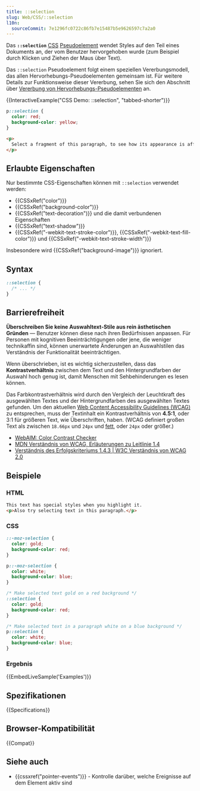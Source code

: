 ```yaml
---
title: ::selection
slug: Web/CSS/::selection
l10n:
  sourceCommit: 7e1296fc0722c86fb7e15487b5e9626597c7a2a0
---
```


Das **`::selection`** [CSS](/de/docs/Web/CSS) [Pseudoelement](/de/docs/Web/CSS/Pseudo-elements) wendet Styles auf den Teil eines Dokuments an, der vom Benutzer hervorgehoben wurde (zum Beispiel durch Klicken und Ziehen der Maus über Text).

Das `::selection` Pseudoelement folgt einem speziellen Vererbungsmodell, das allen Hervorhebungs-Pseudoelementen gemeinsam ist. Für weitere Details zur Funktionsweise dieser Vererbung, sehen Sie sich den Abschnitt über [Vererbung von Hervorhebungs-Pseudoelementen](/de/docs/Web/CSS/Pseudo-elements#highlight_pseudo-elements_inheritance) an.

{{InteractiveExample("CSS Demo: ::selection", "tabbed-shorter")}}

```css interactive-example
p::selection {
  color: red;
  background-color: yellow;
}
```

```html interactive-example
<p>
  Select a fragment of this paragraph, to see how its appearance is affected.
</p>
```

## Erlaubte Eigenschaften

Nur bestimmte CSS-Eigenschaften können mit `::selection` verwendet werden:

- {{CSSxRef("color")}}
- {{CSSxRef("background-color")}}
- {{CSSxRef("text-decoration")}} und die damit verbundenen Eigenschaften
- {{CSSxRef("text-shadow")}}
- {{CSSxRef("-webkit-text-stroke-color")}}, {{CSSxRef("-webkit-text-fill-color")}} und {{CSSxRef("-webkit-text-stroke-width")}}

Insbesondere wird {{CSSxRef("background-image")}} ignoriert.

## Syntax

```css
::selection {
  /* ... */
}
```

## Barrierefreiheit

**Überschreiben Sie keine Auswahltext-Stile aus rein ästhetischen Gründen** — Benutzer können diese nach ihren Bedürfnissen anpassen. Für Personen mit kognitiven Beeinträchtigungen oder jene, die weniger technikaffin sind, können unerwartete Änderungen an Auswahlstilen das Verständnis der Funktionalität beeinträchtigen.

Wenn überschrieben, ist es wichtig sicherzustellen, dass das **Kontrastverhältnis** zwischen dem Text und den Hintergrundfarben der Auswahl hoch genug ist, damit Menschen mit Sehbehinderungen es lesen können.

Das Farbkontrastverhältnis wird durch den Vergleich der Leuchtkraft des ausgewählten Textes und der Hintergrundfarben des ausgewählten Textes gefunden. Um den aktuellen [Web Content Accessibility Guidelines (WCAG)](https://www.w3.org/WAI/standards-guidelines/wcag/) zu entsprechen, muss der Textinhalt ein Kontrastverhältnis von **4.5:1**, oder 3:1 für größeren Text, wie Überschriften, haben. (WCAG definiert großen Text als zwischen `18.66px` und `24px` und [fett](/de/docs/Web/CSS/font-weight), oder `24px` oder größer.)

- [WebAIM: Color Contrast Checker](https://webaim.org/resources/contrastchecker/)
- [MDN Verständnis von WCAG, Erläuterungen zu Leitlinie 1.4](/de/docs/Web/Accessibility/Guides/Understanding_WCAG/Perceivable#guideline_1.4_make_it_easier_for_users_to_see_and_hear_content_including_separating_foreground_from_background)
- [Verständnis des Erfolgskriteriums 1.4.3 | W3C Verständnis von WCAG 2.0](https://www.w3.org/TR/UNDERSTANDING-WCAG20/visual-audio-contrast-contrast.html)

## Beispiele

### HTML

```html
This text has special styles when you highlight it.
<p>Also try selecting text in this paragraph.</p>
```

### CSS

```css hidden
::-moz-selection {
  color: gold;
  background-color: red;
}

p::-moz-selection {
  color: white;
  background-color: blue;
}
```

```css
/* Make selected text gold on a red background */
::selection {
  color: gold;
  background-color: red;
}

/* Make selected text in a paragraph white on a blue background */
p::selection {
  color: white;
  background-color: blue;
}
```

### Ergebnis

{{EmbedLiveSample('Examples')}}

## Spezifikationen

{{Specifications}}

## Browser-Kompatibilität

{{Compat}}

## Siehe auch

- {{cssxref("pointer-events")}} - Kontrolle darüber, welche Ereignisse auf dem Element aktiv sind
